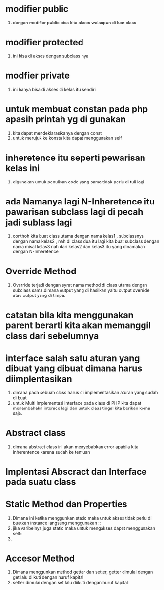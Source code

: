 # modifier public
1. dengan modifier public bisa kita akses walaupun di luar class

# modifier protected 
1. ini bisa di akses dengan subclass nya 
# modfier private 
1. ini hanya bisa di akses di kelas itu sendiri

# untuk membuat constan pada php apasih printah yg di gunakan
1. kita dapat mendeklarasikanya dengan const
2. untuk merujuk ke konsta kita dapat menggunakan self

# inheretence itu seperti pewarisan kelas ini 
1. digunakan untuk penulisan code yang sama tidak perlu di tuli lagi

# ada Namanya lagi N-Inheretence itu pawarisan subclass lagi di pecah jadi sublass lagi
1. conthoh kita buat class utama dengan nama kelas1 , subclassnya dengan nama kelas2 , nah di class dua itu lagi kita buat subclass dengan
nama misal kelas3 nah dari kelas2 dan kelas3 itu yang dinamakan dengan N-Inheretence
# Override Method
1. Override terjadi dengan syrat nama method di class utama dengan subclass sama.dimana output yang di hasilkan yaitu output override
atau output yang di timpa.
# catatan bila kita menggunakan parent berarti kita akan memanggil class dari sebelumnya

# interface salah satu aturan yang dibuat yang dibuat dimana harus diimplentasikan
1. dimana pada sebuah class harus di implementasikan aturan yang sudah di buat
2. untuk Multi Implementasi interface pada class di PHP kita dapat menambahakn interace lagi dan untuk class tingal kita berikan koma saja.


# Abstract class
1. dimana abstract class ini akan menyebabkan error apabila kita inherentence karena sudah ke tentuan
# Implentasi Abscract dan Interface pada suatu class

# Static Method dan Properties 
1. Dimana ini ketika menggunkan static maka untuk akses tidak perlu di buatkan instance langsung menggunakan ::
2. jika varibelnya juga static maka untuk mengakses dapat menggunakan self:: 
3. 

# Accesor Method
1. Dimana menggunkan method getter dan setter, getter dimulai dengan get lalu diikuti dengan huruf kapital
2. setter dimulai dengan set lalu diikuti dengan huruf kapital
